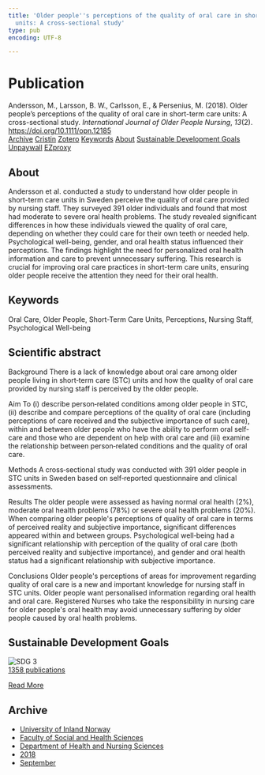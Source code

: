 ```yaml
---
title: 'Older people''s perceptions of the quality of oral care in short-term care
  units: A cross-sectional study'
type: pub
encoding: UTF-8

---
```

<h1>Publication</h1>
<article id="csl-bib-container-AKK22HH6" class="csl-bib-container">
  <div class="csl-bib-body"> <div class="csl-entry">Andersson, M., Larsson, B. W., Carlsson, E., &#38; Persenius, M. (2018). Older people’s perceptions of the quality of oral care in short-term care units: A cross-sectional study. <i>International Journal of Older People Nursing</i>, <i>13</i>(2). <a href="https://doi.org/10.1111/opn.12185">https://doi.org/10.1111/opn.12185</a></div> </div>
  <div class="csl-bib-buttons">
    <a href="#taxonomy-article-AKK22HH6" alt="archive" class="csl-bib-button">Archive</a>
    <a href="https://app.cristin.no/results/show.jsf?id=1608202" alt="Cristin" class="csl-bib-button">Cristin</a>
    <a href="http://zotero.org/groups/5881554/items/AKK22HH6" alt="Zotero" class="csl-bib-button">Zotero</a>
    <a href="#keywords-article-AKK22HH6" alt="keywords" class="csl-bib-button">Keywords</a>
    <a href="#about-article-AKK22HH6" alt="about_pub" class="csl-bib-button">About</a>
    <a href="#sdg-article-AKK22HH6" alt="sdg" class="csl-bib-button">Sustainable Development Goals</a>
    <a href="https://doi.org/10.1111/opn.12185" alt="Unpaywall" class="csl-bib-button">Unpaywall</a>
    <a href="https://doi.org/10.1111/opn.12185" alt="EZproxy" class="csl-bib-button">EZproxy</a>
  </div>
  <div id="csl-bib-meta-container-AKK22HH6"></div>
</article>
<div id="csl-bib-meta-AKK22HH6" class="csl-bib-meta">
  <article id="about-article-AKK22HH6" class="about_pub-article">
    <h1>About</h1>
    Andersson et al. conducted a study to understand how older people in short-term care units in Sweden perceive the quality of oral care provided by nursing staff. They surveyed 391 older individuals and found that most had moderate to severe oral health problems. The study revealed significant differences in how these individuals viewed the quality of oral care, depending on whether they could care for their own teeth or needed help. Psychological well-being, gender, and oral health status influenced their perceptions. The findings highlight the need for personalized oral health information and care to prevent unnecessary suffering. This research is crucial for improving oral care practices in short-term care units, ensuring older people receive the attention they need for their oral health.
  </article>
  <article id="keywords-article-AKK22HH6" class="keywords-article">
    <h1>Keywords</h1>
    Oral Care, Older People, Short-Term Care Units, Perceptions, Nursing Staff, Psychological Well-being
  </article>
  <article id="abstract-article-AKK22HH6" class="abstract-article">
    <h1>Scientific abstract</h1>
    Background 
There is a lack of knowledge about oral care among older people living in short‐term care (STC) units and how the quality of oral care provided by nursing staff is perceived by the older people. 
 
Aim 
To (i) describe person‐related conditions among older people in STC, (ii) describe and compare perceptions of the quality of oral care (including perceptions of care received and the subjective importance of such care), within and between older people who have the ability to perform oral self‐care and those who are dependent on help with oral care and (iii) examine the relationship between person‐related conditions and the quality of oral care. 
 
Methods 
A cross‐sectional study was conducted with 391 older people in STC units in Sweden based on self‐reported questionnaire and clinical assessments. 
 
Results 
The older people were assessed as having normal oral health (2%), moderate oral health problems (78%) or severe oral health problems (20%). When comparing older people's perceptions of quality of oral care in terms of perceived reality and subjective importance, significant differences appeared within and between groups. Psychological well‐being had a significant relationship with perception of the quality of oral care (both perceived reality and subjective importance), and gender and oral health status had a significant relationship with subjective importance. 
 
Conclusions 
Older people's perceptions of areas for improvement regarding quality of oral care is a new and important knowledge for nursing staff in STC units. Older people want personalised information regarding oral health and oral care. Registered Nurses who take the responsibility in nursing care for older people's oral health may avoid unnecessary suffering by older people caused by oral health problems.
  </article>
  <article id="sdg-article-AKK22HH6" class="sdg-article">
    <h1>Sustainable Development Goals</h1>
    <div class="sdg-container"><div id="sdg3" class="sdg">
        <img src="{{< params subfolder >}}images/sdg/sdg03_en.png" class="image" alt="SDG 3">
        <div class="sdg-overlay">
          <a href="/en/archive/?key=?sdg=3#archive" class="sdg-publication-count"><span>1358</span> publications</a>
          <p><a href="https://sdgs.un.org/goals/goal3" class="sdg-read-more">Read More</a></p>
        </div>
      </div></div>
  </article>
  <article id="taxonomy-article-AKK22HH6" class="taxonomy-article">
    <h1>Archive</h1>
    <ul>
      <li>
        <a href="/en/archive/?key=3DCRN523">University of Inland Norway</a>
      </li>
      <li>
        <a href="/en/archive/?key=IDKFS3MX">Faculty of Social and Health Sciences</a>
      </li>
      <li>
        <a href="/en/archive/?key=GTV4ECMZ">Department of Health and Nursing Sciences</a>
      </li>
      <li>
        <a href="/en/archive/?key=676HMQBA">2018</a>
      </li>
      <li>
        <a href="/en/archive/?key=G8SKACTJ">September</a>
      </li>
    </ul>
  </article>
</div>
